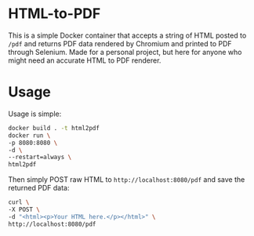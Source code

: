 HTML-to-PDF
==

This is a simple Docker container that accepts a string of HTML posted to `/pdf` and returns PDF data rendered by Chromium and printed to PDF through Selenium. Made for a personal project, but here for anyone who might need an accurate HTML to PDF renderer.

Usage
==

Usage is simple:

```bash
docker build . -t html2pdf
docker run \
-p 8080:8080 \
-d \
--restart=always \
html2pdf
```

Then simply POST raw HTML to `http://localhost:8080/pdf` and save the returned PDF data:

```bash
curl \
-X POST \
-d "<html><p>Your HTML here.</p></html>" \
http://localhost:8080/pdf
```
